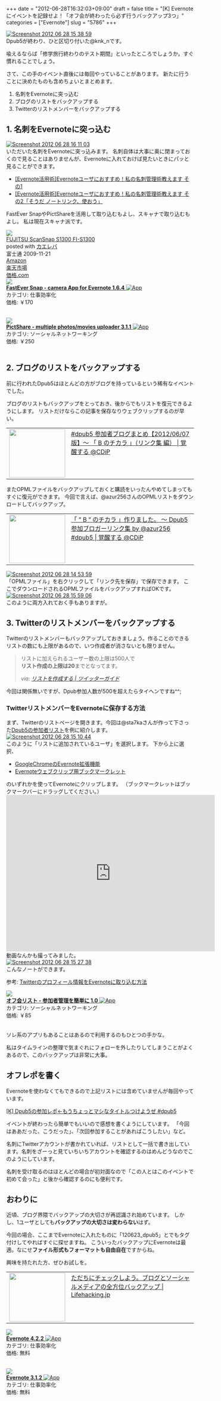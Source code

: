 +++
date = "2012-06-28T16:32:03+09:00"
draft = false
title = "[K] Evernoteにイベントを記録せよ！「オフ会が終わったら必ず行うバックアップ3つ」"
categories = ["Evernote"]
slug = "5786"
+++

<div class="center"><a href="http://knk-n.com/wp-content/uploads/2012/06/screenshot_2012-06-28_15.38.59.jpg"><img src="http://knk-n.com/wp-content/uploads/2012/06/screenshot_2012-06-28_15.38.59.jpg" alt="Screenshot 2012 06 28 15 38 59" title="screenshot_2012-06-28_15.38.59.jpg" border="0" width="" height="" /></a></div>
Dpub5が終わり、ひと区切り付いた@knk_nです。

喩えるならば「修学旅行終わりのテスト期間」といったところでしょうか。すぐ慣れることでしょう。

さて、この手のイベント直後には毎回やっていることがあります。
新たに行うことに決めたものも含めちょいとまとめます。

<ol>
<li>名刺をEvernoteに突っ込む</li>
<li>ブログのリストをバックアップする</li>
<li>Twitterのリストメンバーをバックアップする</li>
</ol><!--more--><h2>1. 名刺をEvernoteに突っ込む</h2>
<div class="center"><a href="http://knk-n.com/wp-content/uploads/2012/06/screenshot_2012-06-28_16.11.03.jpg"><img src="http://knk-n.com/wp-content/uploads/2012/06/screenshot_2012-06-28_16.11.03.jpg" alt="Screenshot 2012 06 28 16 11 03" title="screenshot_2012-06-28_16.11.03.jpg" border="0" width="" height="" /></a></div>
いただいた名刺をEvernoteに突っ込みます。
名刺自体は大事に奥に閉まっておくので見ることはありませんが、Evernoteに入れておけば見たいときにパッと見ることができます。

<ul>
<li><a  href="http://knk-n.com/2011/12/09/evernote_meishi-kanri/" target="_blank">[Evernote活用術]Evernoteユーザにおすすめ！私の名刺管理術教えます その1</a><script type="text/javascript">var url = "http://knk-n.com/2011/12/09/evernote_meishi-kanri/";</script><script src="http://api.b.st-hatena.com/entry.count?url=http://knk-n.com/2011/12/09/evernote_meishi-kanri/&callback=hatebTxt"></script></li>
<li><a  href="http://knk-n.com/2011/12/12/evernote_meishi-kanri2/" target="_blank">[Evernote活用術]Evernoteユーザにおすすめ！私の名刺管理術教えます その2「そうだ ノートリンク、使おう」</a><script type="text/javascript">var url = "http://knk-n.com/2011/12/12/evernote_meishi-kanri2/";</script><script src="http://api.b.st-hatena.com/entry.count?url=http://knk-n.com/2011/12/12/evernote_meishi-kanri2/&callback=hatebTxt"></script></li>
</ul>

FastEver SnapやPictShareを活用して取り込むもよし、スキャナで取り込むもよし。
私は現在スキャナ派です。
<div class="kaerebalink-box"><div class="kaerebalink-image"><a href="http://www.amazon.co.jp/exec/obidos/ASIN/B002X492PK/knkn-22/ref=nosim/" rel="nofollow" target="_blank"><img src="http://ecx.images-amazon.com/images/I/312CXhUFZEL._SL160_.jpg" style="border: none;" /></a></div><div class="kaerebalink-info"><div class="kaerebalink-name"><a href="http://www.amazon.co.jp/exec/obidos/ASIN/B002X492PK/knkn-22/ref=nosim/" rel="nofollow" target="_blank">FUJITSU ScanSnap S1300 FI-S1300</a><div class="kaerebalink-powered-date">posted with <a href="http://kaereba.com" target="_blank">カエレバ</a></div></div><div class="kaerebalink-detail"> 富士通 2009-11-21    </div><div class="kaerebalink-link1"><div class="shoplinkamazon"><a href="http://www.amazon.co.jp/gp/search?keywords=S1300%20FI-S1300&__mk_ja_JP=%83J%83%5E%83J%83i&tag=knkn-22" rel="nofollow" target="_blank" title="アマゾン" >Amazon</a></div><div class="shoplinkrakuten"><a href="http://hb.afl.rakuten.co.jp/hgc/0f5dc138.501851a3.0f5dc139.bdbe2eb7/?pc=http%3A%2F%2Fsearch.rakuten.co.jp%2Fsearch%2Fmall%2FS1300%2520FI-S1300%2F-%2Ff.1-p.1-s.1-sf.0-st.A-v.2%3Fx%3D0%26scid%3Daf_ich_link_urltxt%26m%3Dhttp%3A%2F%2Fm.rakuten.co.jp%2F" rel="nofollow" target="_blank" title="楽天市場" >楽天市場</a></div><div class="shoplinkkakakucom"><a href="http://kakaku.com/search_results/S1300%20FI-S1300/" rel="nofollow" target="_blank" title="kakakucom" >価格.com</a></div></div></div></div>
<table class="appstorehelper">
<a href="http://itunes.apple.com/jp/app/fastever-snap/id386955086?mt=8&uo=4" rel="nofollow" target="_blank"><img class="appstorehelper_appicn" src="http://a3.mzstatic.com/us/r1000/074/Purple/a6/a5/49/mzl.itzqtqzj.png" /></a><div class="appstorehelper_text"><a href="http://itunes.apple.com/jp/app/fastever-snap/id386955086?mt=8&uo=4" rel="nofollow" target="_blank"><b>FastEver Snap - camera App for Evernote 1.6.4</b> <img alt="App" src="http://ax.phobos.apple.com.edgesuite.net/ja_jp/images/web/linkmaker/badge_appstore-sm.gif" style="vertical-align: text-bottom;" /></b></a><br />カテゴリ: 仕事効率化<br />価格: &#65509;170<br clear="all" /></div>
</table>
<table class="appstorehelper">
<a href="http://itunes.apple.com/jp/app/pictshare-multiple-photos/id390945637?mt=8&uo=4" rel="nofollow" target="_blank"><img class="appstorehelper_appicn" src="http://a2.mzstatic.com/us/r1000/084/Purple/v4/27/03/25/270325f1-0cde-3c30-ba7d-8949ff0a2801/mzl.jivsmcgc.jpg" /></a><div class="appstorehelper_text"><a href="http://itunes.apple.com/jp/app/pictshare-multiple-photos/id390945637?mt=8&uo=4" rel="nofollow" target="_blank"><b>PictShare - multiple photos/movies uploader 3.1.1</b> <img alt="App" src="http://ax.phobos.apple.com.edgesuite.net/ja_jp/images/web/linkmaker/badge_appstore-sm.gif" style="vertical-align: text-bottom;" /></b></a><br />カテゴリ: ソーシャルネットワーキング<br />価格: &#65509;250<br clear="all" /></div>
</table>

<h2>2. ブログのリストをバックアップする</h2>
前に行われたDpub5はほとんどの方がブログを持っているという稀有なイベントでした。

ブログのリストもバックアップをとっておき、後からでもリストを復元できるようにします。
リストだけならこの記事を保存なりウェブクリップするのが早い。
<table width="100%"><td valign="top" width="150"><a href="http://www.donpy.net/events/16012.html" target="_blank"><img border="0" src="http://capture.heartrails.com/150x130/shadow?http://www.donpy.net/events/16012.html" alt="" width="150" height="130" /></a></td><td valign="top"><a  href="http://www.donpy.net/events/16012.html" target="_blank">#dpub5 参加者ブログまとめ【2012/06/07 版】〜 「 B のチカラ 」（リンク集 編） | 覚醒する @CDiP</a><script type="text/javascript">var url = "http://www.donpy.net/events/16012.html";</script><script src="http://api.b.st-hatena.com/entry.count?url=http://www.donpy.net/events/16012.html&callback=hatebTxt"></script>
</td></table>

またOPMLファイルをバックアップしておくと購読をいったんやめてしまってもすぐに復元ができます。
今回で言えば、@azur256さんのOPMLリストをダウンロードしてバックアップ。
<table width="100%"><td valign="top" width="150"><a href="http://www.donpy.net/notebook/matome/16001.html?utm_source=dlvr.it&utm_medium=twitter" target="_blank"><img border="0" src="http://capture.heartrails.com/150x130/shadow?http://www.donpy.net/notebook/matome/16001.html?utm_source=dlvr.it&utm_medium=twitter" alt="" width="150" height="130" /></a></td><td valign="top"><a  href="http://www.donpy.net/notebook/matome/16001.html?utm_source=dlvr.it&utm_medium=twitter" target="_blank">「 ” B ” のチカラ 」作りました。 〜 Dpub5 参加ブロガーリンク集 by @azur256 #dpub5 | 覚醒する @CDiP</a><script type="text/javascript">var url = "http://www.donpy.net/notebook/matome/16001.html?utm_source=dlvr.it&utm_medium=twitter";</script><script src="http://api.b.st-hatena.com/entry.count?url=http://www.donpy.net/notebook/matome/16001.html?utm_source=dlvr.it&utm_medium=twitter&callback=hatebTxt"></script>
</td></table>

<div class="center"><a href="http://knk-n.com/wp-content/uploads/2012/06/screenshot-2012-06-28-14.53.59.jpg"><img src="http://knk-n.com/wp-content/uploads/2012/06/screenshot-2012-06-28-14.53.59.jpg" alt="Screenshot 2012 06 28 14 53 59" title="screenshot 2012-06-28 14.53.59.jpg" border="0" width="" height="" /></a></div>
「OPMLファイル」を右クリックして「リンク先を保存」で保存できます。
ここでダウンロードされるOPMLファイルをバックアップすればOKです。

<div class="center"><a href="http://knk-n.com/wp-content/uploads/2012/06/screenshot-2012-06-28-15.59.06.jpg"><img src="http://knk-n.com/wp-content/uploads/2012/06/screenshot-2012-06-28-15.59.06.jpg" alt="Screenshot 2012 06 28 15 59 06" title="screenshot 2012-06-28 15.59.06.jpg" border="0" width="" height="" /></a></div>
このように両方入れておく手もありますが。

<h2>3. Twitterのリストメンバーをバックアップする</h2>
Twitterのリストメンバーもバックアップしておきましょう。作ることのできるリストの数にも上限があるので、いつ作成者が消さないとも限りません。

<blockquote cite="http://twitter-m.com/list" title="リストを作成する | ツイッターガイド">
<p>リストに加えられるユーザー数の上限は500人で<br>
<strong>リスト作成の上限は20</strong>までとなってます。</p>
<cite>via: <a href="http://twitter-m.com/list" target="_blank">リストを作成する | ツイッターガイド</a></cite>
</blockquote>
今回は関係無いですが、Dpub参加人数が500を超えたらタイヘンですね^^;

<h3>TwitterリストメンバーをEvernoteに保存する方法</h3>
まず、Twitterのリストページを開きます。今回は@sta7kaさんが作って下さった<a href="https://twitter.com/#!/sta7ka/dpub5/members" target="_blank">Dpub5の参加者リスト</a>を例に紹介します。

<div class="center"><a href="http://knk-n.com/wp-content/uploads/2012/06/screenshot_2012-06-28_15.10.44.jpg"><img src="http://knk-n.com/wp-content/uploads/2012/06/screenshot_2012-06-28_15.10.44.jpg" alt="Screenshot 2012 06 28 15 10 44" title="screenshot_2012-06-28_15.10.44.jpg" border="0" width="" height="" /></a></div>
このように「リストに追加されているユーザ」を選択します。
下から上に選択、
<ul>
<li><a href="https://chrome.google.com/webstore/detail/pioclpoplcdbaefihamjohnefbikjilc?hl=ja" target="_blank">GoogleChromeのEvernote拡張機能</a></li>
<li><a href="(function(){EN_CLIP_HOST='http://www.evernote.com';try{var%20x=document.createElement('SCRIPT');x.type='text/javascript';x.src=EN_CLIP_HOST+'/public/bookmarkClipper.js?'+(new%20Date().getTime()/100000);document.getElementsByTagName('head')[0].appendChild(x);}catch(e){location.href=EN_CLIP_HOST+'/clip.action?url='+encodeURIComponent(location.href)+'&title='+encodeURIComponent(document.title);}})();" target="_blank">Evernoteウェブクリップ用ブックマークレット</a></li>
</ul>
のいずれかを使ってEvernoteにクリップします。
（ブックマークレットはブックマークバーにドラッグしてください。）

<iframe width="560" height="420" src="http://www.youtube.com/embed/LFbo51u0PuU" frameborder="0" allowfullscreen></iframe>
動画なんかも撮ってみました。

<div class="center"><a href="http://knk-n.com/wp-content/uploads/2012/06/screenshot_2012-06-28_15.27.38.jpg"><img src="http://knk-n.com/wp-content/uploads/2012/06/screenshot_2012-06-28_15.27.38.jpg" alt="Screenshot 2012 06 28 15 27 38" title="screenshot_2012-06-28_15.27.38.jpg" border="0" width="" height="" /></a></div>
こんなノートができます。

参考: <a  href="http://knk-n.com/2011/05/08/twitter%E3%81%AE%E3%83%97%E3%83%AD%E3%83%95%E3%82%A3%E3%83%BC%E3%83%AB%E6%83%85%E5%A0%B1%E3%82%92evernote%E3%81%AB%E5%8F%96%E3%82%8A%E8%BE%BC%E3%82%80%E6%96%B9%E6%B3%95/" target="_blank">Twitterのプロフィール情報をEvernoteに取り込む方法</a><script type="text/javascript">var url = "http://knk-n.com/2011/05/08/twitter%E3%81%AE%E3%83%97%E3%83%AD%E3%83%95%E3%82%A3%E3%83%BC%E3%83%AB%E6%83%85%E5%A0%B1%E3%82%92evernote%E3%81%AB%E5%8F%96%E3%82%8A%E8%BE%BC%E3%82%80%E6%96%B9%E6%B3%95/";</script><script src="http://api.b.st-hatena.com/entry.count?url=http://knk-n.com/2011/05/08/twitter%E3%81%AE%E3%83%97%E3%83%AD%E3%83%95%E3%82%A3%E3%83%BC%E3%83%AB%E6%83%85%E5%A0%B1%E3%82%92evernote%E3%81%AB%E5%8F%96%E3%82%8A%E8%BE%BC%E3%82%80%E6%96%B9%E6%B3%95/&callback=hatebTxt"></script>

<table class="appstorehelper">
<a href="http://itunes.apple.com/jp/app/ofu-huirisuto-can-jia-zhe/id533017985?mt=8&uo=4" rel="nofollow" target="_blank"><img class="appstorehelper_appicn" src="http://a4.mzstatic.com/us/r1000/076/Purple/v4/bb/ae/7f/bbae7fe1-2276-94ca-d6f6-73847f002af2/mza_7142949790401148668.png" /></a><div class="appstorehelper_text"><a href="http://itunes.apple.com/jp/app/ofu-huirisuto-can-jia-zhe/id533017985?mt=8&uo=4" rel="nofollow" target="_blank"><b>オフ会リスト - 参加者管理を簡単に 1.0</b> <img alt="App" src="http://ax.phobos.apple.com.edgesuite.net/ja_jp/images/web/linkmaker/badge_appstore-sm.gif" style="vertical-align: text-bottom;" /></b></a><br />カテゴリ: ソーシャルネットワーキング<br />価格: &#65509;85<br clear="all" /></div>
</table>
ソレ系のアプリもあることはあるので利用するのもひとつの手かな。

私はタイムラインの整理で気まぐれにフォローを外したりしてしまうことがよくあるので、このバックアップは非常に大事。

<h2>オフレポを書く</h2>
Evernoteを使わなくてもできるので上記リストには含めていませんが毎回やっています。

<a  href="http://knk-n.com/2012/06/27/dpub5-report/" target="_blank">[K] Dpub5の参加レポ←もうちょっとマシなタイトルつけようぜ #dpub5</a><script type="text/javascript">var url = "http://knk-n.com/2012/06/27/dpub5-report/";</script><script src="http://api.b.st-hatena.com/entry.count?url=http://knk-n.com/2012/06/27/dpub5-report/&callback=hatebTxt"></script>

イベントが終わったら簡単でもいいので感想を書くようにしています。
「今回はああだった、こうだった」、「次回参加することがあればこうしたい」など。

名刺にTwitterアカウントが書かれていれば、リストとして一括で書き出しています。名刺をざーっと見ていちいちアカウントを確認するのはめんどうなのでこのようにしています。

名刺を受け取るのはほとんどの場合が初対面なので「この人とはこのイベントで初めて会った」と後から確認するのにも便利です。

<h2>おわりに</h2>
近頃、ブログ界隈でバックアップの大切さが再認識され始めています。
しかし、1ユーザとしても<strong>バックアップの大切さは変わらない</strong>はず。

今回の場合、ここまでEvernoteに入れたものに「120623_dpub5」とでもタグ付けしてやればすぐに探せますね。
こういったバックアップにEvernoteは最適。なにせ<strong>ファイル形式もフォーマットも自由自在</strong>ですからね。

興味を持たれた方、ぜひお試しを。

<table width="100%"><td valign="top" width="150"><a href="http://lifehacking.jp/2012/06/backup-done-right/" target="_blank"><img border="0" src="http://capture.heartrails.com/150x130/shadow?http://lifehacking.jp/2012/06/backup-done-right/" alt="" width="150" height="130" /></a></td><td valign="top"><a  href="http://lifehacking.jp/2012/06/backup-done-right/" target="_blank">ただちにチェックしよう。ブログとソーシャルメディアの全方位バックアップ | Lifehacking.jp</a><script type="text/javascript">var url = "http://lifehacking.jp/2012/06/backup-done-right/";</script><script src="http://api.b.st-hatena.com/entry.count?url=http://lifehacking.jp/2012/06/backup-done-right/&callback=hatebTxt"></script>
</td></table>

<table class="appstorehelper">
<a href="http://itunes.apple.com/jp/app/evernote/id281796108?mt=8&uo=4" rel="nofollow" target="_blank"><img class="appstorehelper_appicn" src="http://a2.mzstatic.com/us/r1000/105/Purple/v4/89/fe/4b/89fe4b68-83fe-27f1-6c26-34d7488e4c0a/mzl.nlgcgyrb.jpg" /></a><div class="appstorehelper_text"><a href="http://itunes.apple.com/jp/app/evernote/id281796108?mt=8&uo=4" rel="nofollow" target="_blank"><b>Evernote 4.2.2</b> <img alt="App" src="http://ax.phobos.apple.com.edgesuite.net/ja_jp/images/web/linkmaker/badge_appstore-sm.gif" style="vertical-align: text-bottom;" /></b></a><br />カテゴリ: 仕事効率化<br />価格: 無料<br clear="all" /></div>
</table>
<table class="appstorehelper">
<a href="http://itunes.apple.com/jp/app/evernote/id406056744?mt=12&uo=4" rel="nofollow" target="_blank"><img class="appstorehelper_appicn_mac" src="http://a4.mzstatic.com/us/r1000/112/Purple/v4/86/29/10/8629100c-25fd-c099-c1e1-eb470965f2c8/Evernote.512x512-75.png" /><div class="appstorehelper_text"><b>Evernote 3.1.2</b> <img alt="App" src="http://ax.phobos.apple.com.edgesuite.net/ja_jp/images/web/linkmaker/badge_macappstore-sm.gif" style="vertical-align: text-bottom;" /></b></a><br />カテゴリ: 仕事効率化<br />価格: 無料<br clear="all" /></div>
</table>
